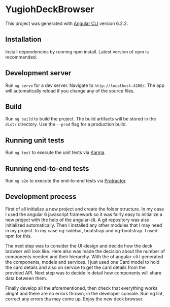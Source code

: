 # YugiohDeckBrowser

This project was generated with [Angular CLI](https://github.com/angular/angular-cli) version 6.2.2.

## Installation

Install dependencies by running npm install. Latest version of npm is recommended.

## Development server

Run `ng serve` for a dev server. Navigate to `http://localhost:4200/`. The app will automatically reload if you change any of the source files.

## Build

Run `ng build` to build the project. The build artifacts will be stored in the `dist/` directory. Use the `--prod` flag for a production build.

## Running unit tests

Run `ng test` to execute the unit tests via [Karma](https://karma-runner.github.io).

## Running end-to-end tests

Run `ng e2e` to execute the end-to-end tests via [Protractor](http://www.protractortest.org/).

## Development process

First of all initialize a new project and create the folder structure. 
In my case I used the angular 6 javascript framework so it was fairly easy to initialize a new project
with the help of the angular-cli. A git repository was also initialized automatically.
Then I installed any other modules that I may need in my project. In my case ng-sidebar, bootstrap and
ng-bootstrap. I used npm for this. 

The next step was to consider the UI-design and decide how the deck browser will look like.
Here also was made the decision about the number of components needed and their hierarchy.
With the of angular-cli I generated the components, models and services. 
I just used one Card model to hold the card details and also on service to get the card details from the provided API.
Next step was to decide in detail how components will share data between them.

Finally develop all the aforementioned, then check that everything works alright and there are no errors thrown,
in the developer console. Run ng lint, correct any errors tha may come up. Enjoy the new deck browser.